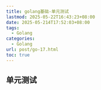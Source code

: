 ```yaml
---
title: golang基础-单元测试
lastmod: 2025-05-22T16:43:23+08:00
date: 2025-05-214T17:52:03+08:00
tags:
  - Golang
categories:
  - Golang
url: post/go-17.html
toc: true
---
```


## 单元测试